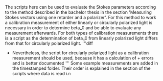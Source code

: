 The scripts here can be used to evaluate the Stokes parameters according to the method described in the bachelor thesis in the section 'Measuring Stokes vectors using one retarder and a polarizer'. For this method to work a calibration measurement of either linearly or circularly polarized light is necessary in order to determine beta_0 and be able to evaluate any measurement afterwards. For both types of calibration measurements there is a script as the determination of beta_0 from linearly polarized light differs from that for circularly polarized light. 
'''diff
+ Nevertheless, the script for circularly polarized light as a calibration measurement should be used, because it has a calculation of     + errors and is better documented
'''
Some example measurements are added in the timestamped folder. Their order is explained in the section of the scripts where data is read i.n 

